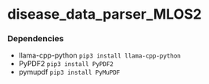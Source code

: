 # disease_data_parser_MLOS2


### Dependencies
- llama-cpp-python `pip3 install llama-cpp-python`
- PyPDF2 `pip3 install PyPDF2`
- pymupdf `pip3 install PyMuPDF`
